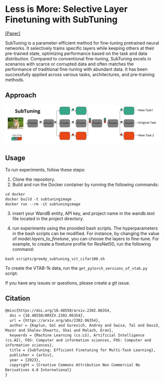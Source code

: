 # Less is More: Selective Layer Finetuning with SubTuning

[[Paper]](https://arxiv.org/abs/2302.06354)

SubTuning is a parameter-efficient method for fine-tuning pretrained neural networks. It selectively trains specific layers while keeping others at their pre-trained state, optimizing performance based on the task and data distribution. Compared to conventional fine-tuning, SubTuning excels in scenarios with scarce or corrupted data and often matches the performance of traditional fine-tuning with abundant data. It has been successfully applied across various tasks, architectures, and pre-training methods.
## Approach
![SubTuning](SubTuning.png)

## Usage
To run experiments, follow these steps:

1. Clone the repository.
2. Build and run the Docker container by running the following commands:
```
cd docker
docker build -t subtuningimage .
docker run --rm -it subtuningimage
```
3. insert your WandB entity, API key, and project name in the wandb.text file located in the project directory.

4.  run experiments using the provided bash scripts. The hyperparameters in the bash scripts can be modified. For instance, by changing the value of _model.layers_to_finetune_, you can choose the layers to fine-tune.
For example, to create a finetune profile for ResNet50, run the following command:
```
bash scripts/greedy_subtuning_vit_cifar100.sh
```

To create the VTAB-1k data, run the `get_pytorch_versions_of_vtab.py` script.


If you have any issues or questions, please create a git issue.

## Citation
```
@misc{https://doi.org/10.48550/arxiv.2302.06354,
  doi = {10.48550/ARXIV.2302.06354},
  url = {https://arxiv.org/abs/2302.06354},
  author = {Kaplun, Gal and Gurevich, Andrey and Swisa, Tal and David, Mazor and Shalev-Shwartz, Shai and Malach, Eran},
  keywords = {Machine Learning (cs.LG), Artificial Intelligence (cs.AI), FOS: Computer and information sciences, FOS: Computer and information sciences},
  title = {SubTuning: Efficient Finetuning for Multi-Task Learning},
  publisher = {arXiv},
  year = {2023},
  copyright = {Creative Commons Attribution Non Commercial No Derivatives 4.0 International}
}
```